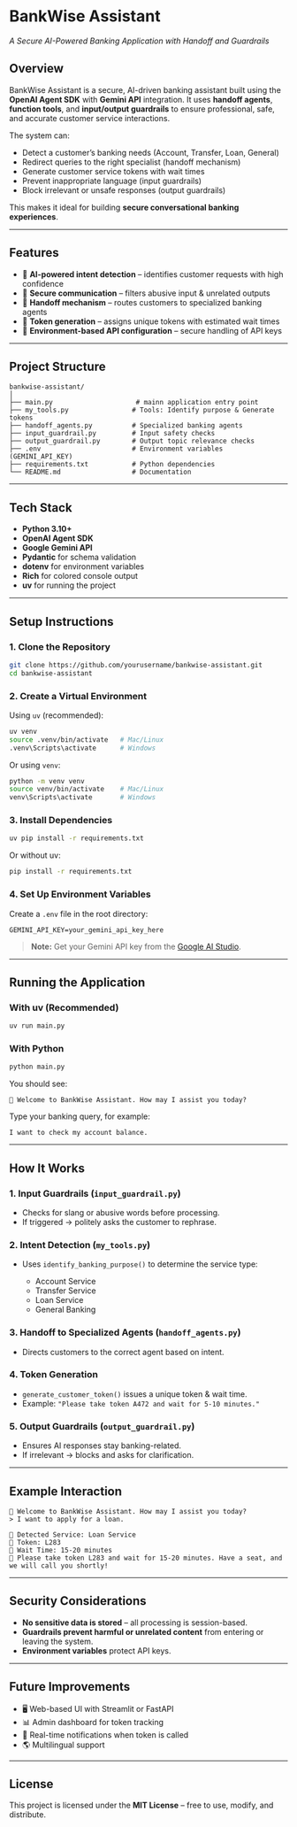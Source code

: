 
# **BankWise Assistant**

*A Secure AI-Powered Banking Application with Handoff and Guardrails*

## **Overview**

BankWise Assistant is a secure, AI-driven banking assistant built using the **OpenAI Agent SDK** with **Gemini API** integration.
It uses **handoff agents**, **function tools**, and **input/output guardrails** to ensure professional, safe, and accurate customer service interactions.

The system can:

* Detect a customer’s banking needs (Account, Transfer, Loan, General)
* Redirect queries to the right specialist (handoff mechanism)
* Generate customer service tokens with wait times
* Prevent inappropriate language (input guardrails)
* Block irrelevant or unsafe responses (output guardrails)

This makes it ideal for building **secure conversational banking experiences**.

---

## **Features**

* 🔹 **AI-powered intent detection** – identifies customer requests with high confidence
* 🔹 **Secure communication** – filters abusive input & unrelated outputs
* 🔹 **Handoff mechanism** – routes customers to specialized banking agents
* 🔹 **Token generation** – assigns unique tokens with estimated wait times
* 🔹 **Environment-based API configuration** – secure handling of API keys

---

## **Project Structure**

```
bankwise-assistant/
│
├── main.py                     # mainn application entry point
├── my_tools.py                # Tools: Identify purpose & Generate tokens
├── handoff_agents.py          # Specialized banking agents
├── input_guardrail.py         # Input safety checks
├── output_guardrail.py        # Output topic relevance checks
├── .env                       # Environment variables (GEMINI_API_KEY)
├── requirements.txt           # Python dependencies
└── README.md                  # Documentation
```

---

## **Tech Stack**

* **Python 3.10+**
* **OpenAI Agent SDK**
* **Google Gemini API**
* **Pydantic** for schema validation
* **dotenv** for environment variables
* **Rich** for colored console output
* **uv** for running the project

---

## **Setup Instructions**

### **1. Clone the Repository**

```bash
git clone https://github.com/yourusername/bankwise-assistant.git
cd bankwise-assistant
```

### **2. Create a Virtual Environment**

Using `uv` (recommended):

```bash
uv venv
source .venv/bin/activate   # Mac/Linux
.venv\Scripts\activate      # Windows
```

Or using `venv`:

```bash
python -m venv venv
source venv/bin/activate    # Mac/Linux
venv\Scripts\activate       # Windows
```

### **3. Install Dependencies**

```bash
uv pip install -r requirements.txt
```

Or without uv:

```bash
pip install -r requirements.txt
```

### **4. Set Up Environment Variables**

Create a `.env` file in the root directory:

```env
GEMINI_API_KEY=your_gemini_api_key_here
```

> **Note:** Get your Gemini API key from the [Google AI Studio](https://makersuite.google.com/).

---

## **Running the Application**

### **With uv (Recommended)**

```bash
uv run main.py
```

### **With Python**

```bash
python main.py
```

You should see:

```
💼 Welcome to BankWise Assistant. How may I assist you today?
```

Type your banking query, for example:

```
I want to check my account balance.
```

---

## **How It Works**

### **1. Input Guardrails** (`input_guardrail.py`)

* Checks for slang or abusive words before processing.
* If triggered → politely asks the customer to rephrase.

### **2. Intent Detection** (`my_tools.py`)

* Uses `identify_banking_purpose()` to determine the service type:

  * Account Service
  * Transfer Service
  * Loan Service
  * General Banking

### **3. Handoff to Specialized Agents** (`handoff_agents.py`)

* Directs customers to the correct agent based on intent.

### **4. Token Generation**

* `generate_customer_token()` issues a unique token & wait time.
* Example: `"Please take token A472 and wait for 5-10 minutes."`

### **5. Output Guardrails** (`output_guardrail.py`)

* Ensures AI responses stay banking-related.
* If irrelevant → blocks and asks for clarification.

---

## **Example Interaction**

```
💼 Welcome to BankWise Assistant. How may I assist you today?
> I want to apply for a loan.

🔹 Detected Service: Loan Service
🔹 Token: L283
🔹 Wait Time: 15-20 minutes
💬 Please take token L283 and wait for 15-20 minutes. Have a seat, and we will call you shortly!
```

---

## **Security Considerations**

* **No sensitive data is stored** – all processing is session-based.
* **Guardrails prevent harmful or unrelated content** from entering or leaving the system.
* **Environment variables** protect API keys.

---

## **Future Improvements**

* 🖥 Web-based UI with Streamlit or FastAPI
* 📊 Admin dashboard for token tracking
* 🔔 Real-time notifications when token is called
* 🌎 Multilingual support

---

## **License**

This project is licensed under the **MIT License** – free to use, modify, and distribute.





